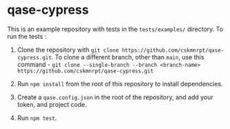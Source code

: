 # qase-cypress

This is an example repository with tests in the `tests/examples/` directory. To run the tests :

1. Clone the repository with `git clone https://github.com/cskmnrpt/qase-cypress.git`.
To clone a different branch, other than `main`, use this command - `git clone --single-branch --branch <branch-name> https://github.com/cskmnrpt/qase-cypress.git`

2. Run `npm install` from the root of this repository to install dependencies.

3. Create a `qase.config.json` in the root of the repository, and add your token, and project code.

4. Run `npm test`.
